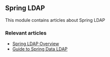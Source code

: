 ## Spring LDAP

This module contains articles about Spring LDAP

### Relevant articles

- [Spring LDAP Overview](https://www.surya.com/spring-ldap)
- [Guide to Spring Data LDAP](https://www.surya.com/spring-data-ldap)
